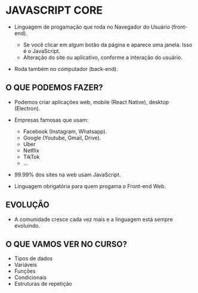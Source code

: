 # JAVASCRIPT CORE

* Linguagem de progamação que roda no Navegador do Usuário (front-end).
  * Se você clicar em algum botão da página e aparece uma janela. Isso é o
  JavaScript.
  * Alteração do site ou aplicativo, conforme a interação do usuário.
  
* Roda também no computador (back-end).

## O QUE PODEMOS FAZER?

* Podemos criar aplicações web, mobile (React Native), desktop (Electron).
* Empresas famosas que usam:
  * Facebook (Instagram, Whatsapp).
  * Google (Youtube, Gmail, Drive).
  * Uber
  * Netflix
  * TikTok
  * ...

* 99.99% dos sites na web usam JavaScript.
* Linguagem obrigatória para quem progama o Front-end Web.
  
## EVOLUÇÃO

* A comunidade cresce cada vez mais e a linguagem está sempre evoluindo.

## O QUE VAMOS VER NO CURSO?

- Tipos de dados
- Variáveis
- Funções
- Condicionais
- Estruturas de repetição

